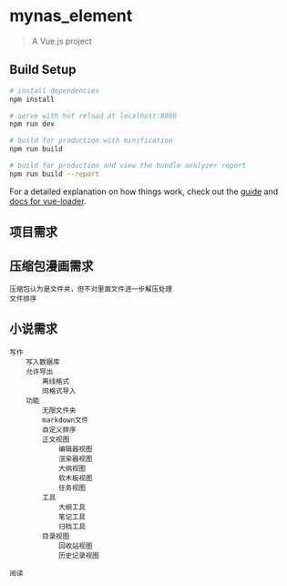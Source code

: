 # mynas_element

> A Vue.js project

## Build Setup

``` bash
# install dependencies
npm install

# serve with hot reload at localhost:8080
npm run dev

# build for production with minification
npm run build

# build for production and view the bundle analyzer report
npm run build --report
```

For a detailed explanation on how things work, check out the [guide](http://vuejs-templates.github.io/webpack/) and [docs for vue-loader](http://vuejs.github.io/vue-loader).


## 项目需求

## 压缩包漫画需求

    压缩包认为是文件夹，但不对里面文件进一步解压处理
    文件排序

## 小说需求
    写作
        写入数据库
        允许导出
            离线格式
            同格式导入
        功能
            无限文件夹
            markdown文件
            自定义排序
            正文视图
                编辑器视图
                渲染器视图
                大纲视图
                软木板视图
                任务视图
            工具
                大纲工具
                笔记工具
                归档工具
            目录视图
                回收站视图
                历史记录视图

    阅读